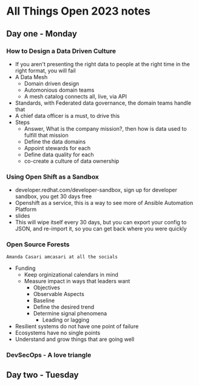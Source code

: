 # All Things Open 2023 notes


## Day one - Monday

### How to Design a Data Driven Culture

- If you aren't presenting the right data to people at the right time in the right format, you will fail
- A Data Mesh 
  - Domain driven design
  - Automonious domain teams
  - A mesh catalog connects all, live, via API
- Standards, with Federated data governance, the domain teams handle that
- A chief data officer is a must, to drive this
- Steps
  - Answer, What is the company mission?, then how is data used to fulfill that mission 
  - Define the data domains
  - Appoint stewards for each
  - Define data quality for each
  - co-create a culture of data ownership

### Using Open Shift as a Sandbox

- developer.redhat.com/developer-sandbox, sign up for developer sandbox, you get 30 days free
- Openshift as a service, this is a way to see more of Ansible Automation Platform
- slides  
- This will wipe itself every 30 days, but you can export your config to JSON, and re-import it, so you can get back where you were quickly

### Open Source Forests

    Amanda Casari amcasari at all the socials

- Funding
  - Keep orginizational calendars in mind
  - Measure impact in ways that leaders want
    - Objectives
    - Observable Aspects
    - Baseline 
    - Define the desired trend
    - Determine signal phenomena
      - Leading or lagging
- Resilient systems do not have one point of failure
- Ecosystems have no single points 
- Understand and grow things that are going well

### DevSecOps - A love triangle



## Day two - Tuesday